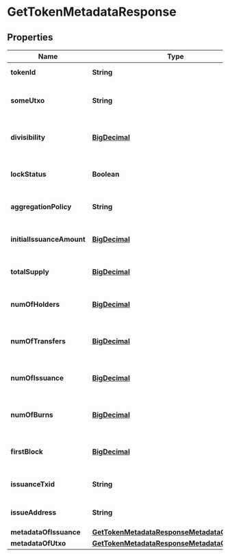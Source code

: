 
# GetTokenMetadataResponse

## Properties
Name | Type | Description | Notes
------------ | ------------- | ------------- | -------------
**tokenId** | **String** | ID of the token |  [optional]
**someUtxo** | **String** | Example UTXO containing this token. |  [optional]
**divisibility** | [**BigDecimal**](BigDecimal.md) | Decimal places the token is divisible to |  [optional]
**lockStatus** | **Boolean** | Whether issuance of more tokens is locked |  [optional]
**aggregationPolicy** | **String** | Whether the tokens are aggregatable |  [optional]
**initialIssuanceAmount** | [**BigDecimal**](BigDecimal.md) | Total tokens issued in initial issuance |  [optional]
**totalSupply** | [**BigDecimal**](BigDecimal.md) | Total number of tokens in supply |  [optional]
**numOfHolders** | [**BigDecimal**](BigDecimal.md) | Total number of addresses this token is held at |  [optional]
**numOfTransfers** | [**BigDecimal**](BigDecimal.md) | Total number of transactions of this token |  [optional]
**numOfIssuance** | [**BigDecimal**](BigDecimal.md) | Total number of times this token has been issued |  [optional]
**numOfBurns** | [**BigDecimal**](BigDecimal.md) | Number of times tokens have been burned |  [optional]
**firstBlock** | [**BigDecimal**](BigDecimal.md) | Block number token was issued in |  [optional]
**issuanceTxid** | **String** | TXID the token was issued with |  [optional]
**issueAddress** | **String** | Address that issued the tokens |  [optional]
**metadataOfIssuance** | [**GetTokenMetadataResponseMetadataOfIssuance**](GetTokenMetadataResponseMetadataOfIssuance.md) |  |  [optional]
**metadataOfUtxo** | [**GetTokenMetadataResponseMetadataOfUtxo**](GetTokenMetadataResponseMetadataOfUtxo.md) |  |  [optional]



